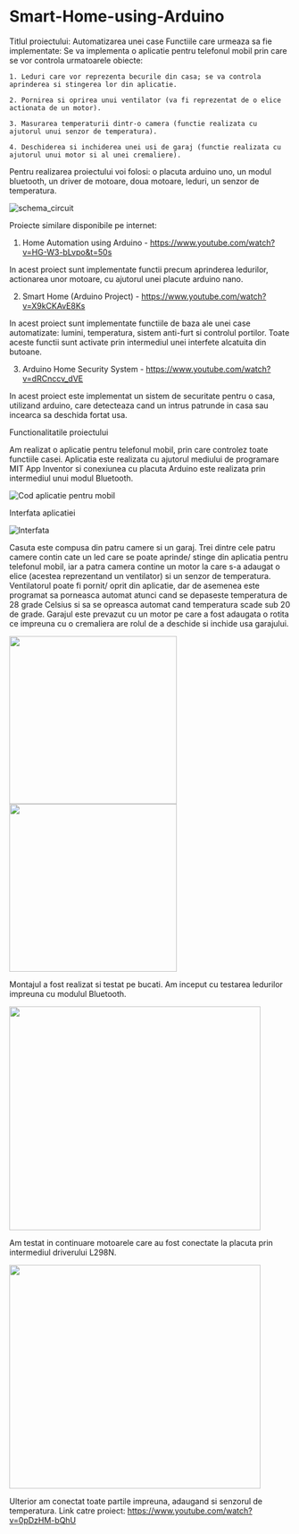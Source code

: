 # Smart-Home-using-Arduino
Titlul proiectului: Automatizarea unei case
Functiile care urmeaza sa fie implementate:
Se va implementa o aplicatie pentru telefonul mobil prin care se vor controla urmatoarele obiecte:

    1. Leduri care vor reprezenta becurile din casa; se va controla aprinderea si stingerea lor din aplicatie.

    2. Pornirea si oprirea unui ventilator (va fi reprezentat de o elice actionata de un motor).

    3. Masurarea temperaturii dintr-o camera (functie realizata cu ajutorul unui senzor de temperatura).

    4. Deschiderea si inchiderea unei usi de garaj (functie realizata cu ajutorul unui motor si al unei cremaliere).


Pentru realizarea proiectului voi folosi: o placuta arduino uno, un modul bluetooth, un driver de motoare, doua motoare,
leduri, un senzor de temperatura.

![schema_circuit](schema_circuit.jpeg)

Proiecte similare disponibile pe internet:

1. Home Automation using Arduino - https://www.youtube.com/watch?v=HG-W3-bLvpo&t=50s


In acest proiect sunt implementate functii precum aprinderea ledurilor, actionarea unor motoare, cu
ajutorul unei placute arduino nano.

2. Smart Home (Arduino Project) - https://www.youtube.com/watch?v=X9kCKAvE8Ks


In acest proiect sunt implementate functiile de baza ale unei case automatizate: lumini, temperatura,
sistem anti-furt si controlul portilor. Toate aceste functii sunt activate prin intermediul unei interfete
alcatuita din butoane.

3. Arduino Home Security System - https://www.youtube.com/watch?v=dRCnccv_dVE


In acest proiect este implementat un sistem de securitate pentru o casa, utilizand arduino, care
detecteaza cand un intrus patrunde in casa sau incearca sa deschida fortat usa.

Functionalitatile proiectului

Am realizat o aplicatie pentru telefonul mobil, prin care controlez toate functiile casei. Aplicatia este realizata cu ajutorul mediului de
programare MIT App Inventor si conexiunea cu placuta Arduino este realizata prin intermediul unui modul Bluetooth.

![Cod aplicatie pentru mobil](Cod_aplicatie_mobil.JPG)

Interfata aplicatiei

![Interfata](Interfata_aplicatie_mobil.JPG)

Casuta este compusa din patru camere si un garaj. Trei dintre cele patru camere contin cate un led care se poate aprinde/ stinge din aplicatia
pentru telefonul mobil, iar a patra camera contine un motor la care s-a adaugat o elice (acestea reprezentand un ventilator) si un senzor de temperatura. Ventilatorul poate fi pornit/ oprit din aplicatie, dar de asemenea este programat sa porneasca automat atunci cand se depaseste
temperatura de 28 grade Celsius si sa se opreasca automat cand temperatura scade sub 20 de grade. Garajul este prevazut cu un motor pe care a
fost adaugata o rotita ce impreuna cu o cremaliera are rolul de a deschide si inchide usa garajului.

<img src="Casuta.jpeg"  width="300" height="300"> <img src="Leduri.jpeg"  width="300" height="300">

 
Montajul a fost realizat si testat pe bucati. Am inceput cu testarea ledurilor impreuna cu modulul Bluetooth.

<img src="testare_leduri_si_modulB.jpeg"  width="450" height="400">

Am testat in continuare motoarele care au fost conectate la placuta prin intermediul driverului L298N.

<img src="testare_motoare.jpeg"  width="450" height="400">


Ulterior am conectat toate partile impreuna, adaugand si senzorul de temperatura.
Link catre proiect: https://www.youtube.com/watch?v=0pDzHM-bQhU

